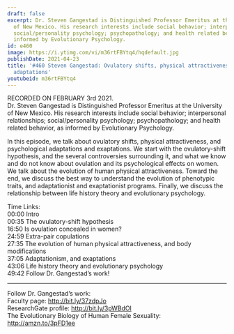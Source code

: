 ```yaml
---
draft: false
excerpt: Dr. Steven Gangestad is Distinguished Professor Emeritus at the University
  of New Mexico. His research interests include social behavior; interpersonal relationships;
  social/personality psychology; psychopathology; and health related behavior, as
  informed by Evolutionary Psychology.
id: e460
image: https://i.ytimg.com/vi/m36rtFBYtq4/hqdefault.jpg
publishDate: 2021-04-23
title: '#460 Steven Gangestad: Ovulatory shifts, physical attractiveness, and psychological
  adaptations'
youtubeid: m36rtFBYtq4
---
```

RECORDED ON FEBRUARY 3rd 2021.  
Dr. Steven Gangestad is Distinguished Professor Emeritus at the University of New Mexico. His research interests include social behavior; interpersonal relationships; social/personality psychology; psychopathology; and health related behavior, as informed by Evolutionary Psychology.

In this episode, we talk about ovulatory shifts, physical attractiveness, and psychological adaptations and exaptations. We start with the ovulatory-shift hypothesis, and the several controversies surrounding it, and what we know and do not know about ovulation and its psychological effects on women. We talk about the evolution of human physical attractiveness. Toward the end, we discuss the best way to understand the evolution of phenotypic traits, and adaptationist and exaptationist programs. Finally, we discuss the relationship between life history theory and evolutionary psychology.

Time Links:  
00:00 Intro  
00:35  The ovulatory-shift hypothesis  
16:50  Is ovulation concealed in women?  
24:59  Extra-pair copulations  
27:35  The evolution of human physical attractiveness, and body modifications  
37:05  Adaptationism, and exaptations  
43:06  Life history theory and evolutionary psychology  
49:42  Follow Dr. Gangestad’s work!

---

Follow Dr. Gangestad’s work:  
Faculty page: http://bit.ly/37zdpJo  
ResearchGate profile: http://bit.ly/3pWBdOl  
The Evolutionary Biology of Human Female Sexuality: http://amzn.to/3pFD1ee
